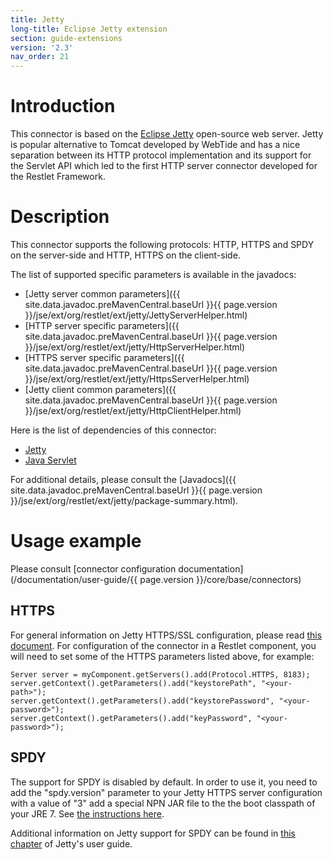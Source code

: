 ```yaml
---
title: Jetty
long-title: Eclipse Jetty extension
section: guide-extensions
version: '2.3'
nav_order: 21
---
```

# Introduction

This connector is based on the [Eclipse Jetty](http://www.eclipse.org/jetty/)
open-source web server. Jetty is popular alternative to Tomcat developed
by WebTide and has a nice separation between its HTTP
protocol implementation and its support for the Servlet API which led to
the first HTTP server connector developed for the Restlet Framework.

# Description

This connector supports the following protocols: HTTP, HTTPS and SPDY on the server-side and HTTP, HTTPS
on the client-side.

The list of supported specific parameters is available in the javadocs:

-   [Jetty server common parameters]({{ site.data.javadoc.preMavenCentral.baseUrl }}{{ page.version }}/jse/ext/org/restlet/ext/jetty/JettyServerHelper.html)
-   [HTTP server specific parameters]({{ site.data.javadoc.preMavenCentral.baseUrl }}{{ page.version }}/jse/ext/org/restlet/ext/jetty/HttpServerHelper.html)
-   [HTTPS server specific parameters]({{ site.data.javadoc.preMavenCentral.baseUrl }}{{ page.version }}/jse/ext/org/restlet/ext/jetty/HttpsServerHelper.html)
-   [Jetty client common parameters]({{ site.data.javadoc.preMavenCentral.baseUrl }}{{ page.version }}/jse/ext/org/restlet/ext/jetty/HttpClientHelper.html)

Here is the list of dependencies of this connector:

-   [Jetty](http://www.eclipse.org/jetty/)
-   [Java Servlet](http://www.oracle.com/technetwork/java/javaee/servlet/index.html)

For additional details, please consult the
[Javadocs]({{ site.data.javadoc.preMavenCentral.baseUrl }}{{ page.version }}/jse/ext/org/restlet/ext/jetty/package-summary.html).

# Usage example

Please consult [connector configuration documentation](/documentation/user-guide/{{ page.version }}/core/base/connectors)

## HTTPS

For general information on Jetty HTTPS/SSL configuration, please read
[this document](http://wiki.eclipse.org/Jetty/Howto/Configure_SSL).
For configuration of the connector in a Restlet component, you will need
to set some of the HTTPS parameters listed above, for example:

<pre><code class="language-java">Server server = myComponent.getServers().add(Protocol.HTTPS, 8183);
server.getContext().getParameters().add("keystorePath", "&lt;your-path&gt;");
server.getContext().getParameters().add("keystorePassword", "&lt;your-password&gt;");
server.getContext().getParameters().add("keyPassword", "&lt;your-password&gt;");
</code></pre>

## SPDY

The support for SPDY is disabled by default. In order to use it, you need to add the "spdy.version" parameter to your Jetty HTTPS server configuration with a value of "3" add a special NPN JAR file to the the boot classpath of your JRE 7. See [the instructions here](https://wiki.eclipse.org/Jetty/Feature/NPN).

Additional information on Jetty support for SPDY can be found in [this chapter](https://wiki.eclipse.org/Jetty/Feature/SPDY) of Jetty's user guide.

